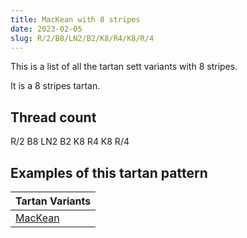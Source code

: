 ```yaml
---
title: MacKean with 8 stripes
date: 2023-02-05
slug: R/2/B8/LN2/B2/K8/R4/K8/R/4
---
```

This is a list of all the tartan sett variants with 8 stripes.

It is a 8 stripes tartan.


## Thread count
R/2 B8 LN2 B2 K8 R4 K8 R/4

## Examples of this tartan pattern

| Tartan Variants |
|---------------|
| [MacKean](/variants/r/2/b8/ln2/b2/k8/r4/k8/r/4-b304080-k000000-lne0e0e0-rc00000)||
